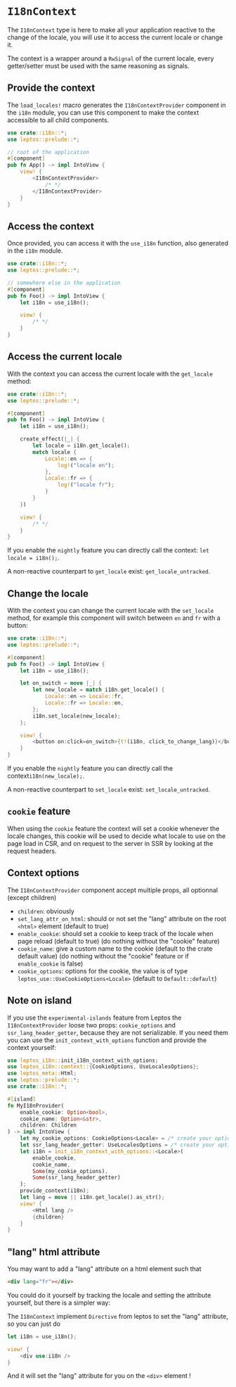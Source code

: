 # `I18nContext`

The `I18nContext` type is here to make all your application reactive to the change of the locale, you will use it to access the current locale or change it.

The context is a wrapper around a `RwSignal` of the current locale, every getter/setter must be used with the same reasoning as signals.

## Provide the context

The `load_locales!` macro generates the `I18nContextProvider` component in the `i18n` module,
you can use this component to make the context accessible to all child components.

```rust
use crate::i18n::*;
use leptos::prelude::*;

// root of the application
#[component]
pub fn App() -> impl IntoView {
    view! {
        <I18nContextProvider>
            /* */
        </I18nContextProvider>
    }
}
```

## Access the context

Once provided, you can access it with the `use_i18n` function, also generated in the `i18n` module.

```rust
use crate::i18n::*;
use leptos::prelude::*;

// somewhere else in the application
#[component]
pub fn Foo() -> impl IntoView {
    let i18n = use_i18n();

    view! {
        /* */
    }
}
```

## Access the current locale

With the context you can access the current locale with the `get_locale` method:

```rust
use crate::i18n::*;
use leptos::prelude::*;

#[component]
pub fn Foo() -> impl IntoView {
    let i18n = use_i18n();

    create_effect(|_| {
        let locale = i18n.get_locale();
        match locale {
            Locale::en => {
                log!("locale en");
            },
            Locale::fr => {
                log!("locale fr");
            }
        }
    })

    view! {
        /* */
    }
}
```

If you enable the `nightly` feature you can directly call the context: `let locale = i18n();`.

A non-reactive counterpart to `get_locale` exist: `get_locale_untracked`.

## Change the locale

With the context you can change the current locale with the `set_locale` method, for example this component will switch between `en` and `fr` with a button:

```rust
use crate::i18n::*;
use leptos::prelude::*;

#[component]
pub fn Foo() -> impl IntoView {
    let i18n = use_i18n();

    let on_switch = move |_| {
        let new_locale = match i18n.get_locale() {
            Locale::en => Locale::fr,
            Locale::fr => Locale::en,
        };
        i18n.set_locale(new_locale);
    };

    view! {
        <button on:click=on_switch>{t!(i18n, click_to_change_lang)}</button>
    }
}
```

If you enable the `nightly` feature you can directly call the context`i18n(new_locale);`.

A non-reactive counterpart to `set_locale` exist: `set_locale_untracked`.

## `cookie` feature

When using the `cookie` feature the context will set a cookie whenever the locale changes,
this cookie will be used to decide what locale to use on the page load in CSR,
and on request to the server in SSR by looking at the request headers.

## Context options

The `I18nContextProvider` component accept multiple props, all optionnal (except children)

- `children`: obviously
- `set_lang_attr_on_html`: should or not set the "lang" attribute on the root `<html>` element (default to true)
- `enable_cookie`: should set a cookie to keep track of the locale when page reload (default to true) (do nothing without the "cookie" feature)
- `cookie_name`: give a custom name to the cookie (default to the crate default value) (do nothing without the "cookie" feature or if `enable_cookie` is false)
- `cookie_options`: options for the cookie, the value is of type `leptos_use::UseCookieOptions<Locale>` (default to `Default::default`)

## Note on island

If you use the `experimental-islands` feature from Leptos the `I18nContextProvider` loose two props: `cookie_options` and `ssr_lang_header_getter`, because they are not serializable. If you need them you can use the `init_context_with_options` function and provide the context yourself:

```rust
use leptos_i18n::init_i18n_context_with_options;
use leptos_i18n::context::{CookieOptions, UseLocalesOptions};
use leptos_meta::Html;
use leptos::prelude::*;
use crate::i18n::*;

#[island]
fn MyI18nProvider(
    enable_cookie: Option<bool>,
    cookie_name: Option<&str>,
    children: Children
) -> impl IntoView {
    let my_cookie_options: CookieOptions<Locale> = /* create your options here */;
    let ssr_lang_header_getter: UseLocalesOptions = /* create your options here */;
    let i18n = init_i18n_context_with_options::<Locale>(
        enable_cookie,
        cookie_name,
        Some(my_cookie_options),
        Some(ssr_lang_header_getter)
    );
    provide_context(i18n);
    let lang = move || i18n.get_locale().as_str();
    view! {
        <Html lang />
        {children}
    }
}
```

## "lang" html attribute

You may want to add a "lang" attribute on a html element such that

```html
<div lang="fr"></div>
```

You could do it yourself by tracking the locale and setting the attribute yourself, but there is a simpler way:

The `I18nContext` implement `Directive` from leptos to set the "lang" attribute, so you can just do

```rust
let i18n = use_i18n();

view! {
    <div use:i18n />
}
```

And it will set the "lang" attribute for you on the `<div>` element !
